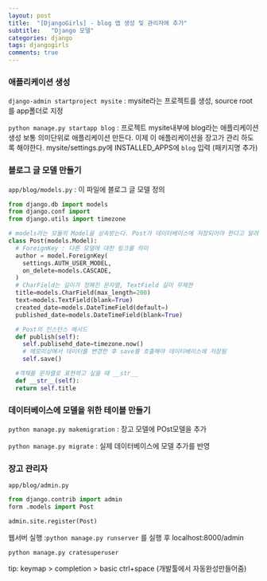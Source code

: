 ```yaml
---
layout: post
title:  "[DjangoGirls] - blog 앱 생성 및 관리자에 추가"
subtitle:   "Django 모델"
categories: django
tags: djangogirls
comments: true
---
```


### 애플리케이션 생성  

 `django-admin startproject mysite` : mysite라는 프로젝트를 생성, source root를 app폴더로 지정

`python manage.py startapp blog` : 프로젝트 mysite내부에  blog라는 애플리케이션 생성
보통 의미단위로 애플리케이션 만든다.
이제 이 애플리케이션을 장고가 관리 하도록 해야한다.
mysite/settings.py에 INSTALLED_APPS에 `blog` 입력 (패키지명 추가)



### 블로그 글 모델 만들기  

`app/blog/models.py` : 이 파일에 블로그 글 모델 정의  

```python
from django.db import models
from django.conf import
from django.utils import timezone  

# models라는 모듈의 Model을 상속받는다. Post가 데이터베이스에 저장되어야 한다고 알려줌  
class Post(models.Model):
  # ForeignKey : 다른 모델에 대한 링크를 의미
  author = model.ForeignKey(
    settings.AUTH_USER_MODEL,
    on_delete=models.CASCADE,
  )
  # CharField는 길이가 정해진 문자열, TextField 길이 무제한
  title=models.CharField(max_length=200)
  text=models.TextField(blank=True)
  created_date=models.DateTimeField(default=)
  published_date=models.DateTimeField(blank=True)

  # Post의 인스턴스 메서드
  def publish(self):
    self.publisehd_date=timezone.now()
    # 메모리상에서 데이터를 변경한 후 save를 호출해야 데이터베이스에 저장됨  
    self.save()

  #객체를 문자열로 표현하고 싶을 때 __str__  
  def __str__(self):
  return self.title  

```

### 데이터베이스에 모델을 위한 테이블 만들기  

`python manage.py makemigration`  : 장고 모델에 POst모델을 추가

`python manage.py migrate` : 실제 데이터베이스에 모델 추가를 반영


### 장고 관리자

`app/blog/admin.py`

```python
from django.contrib import admin
form .models import Post

admin.site.register(Post)

```

웹서버 실행 :`python manage.py runserver` 를 실행 후 localhost:8000/admin  

`python manage.py cratesuperuser`




tip: keymap > completion > basic ctrl+space (개발툴에서 자동완성만들어줌)
